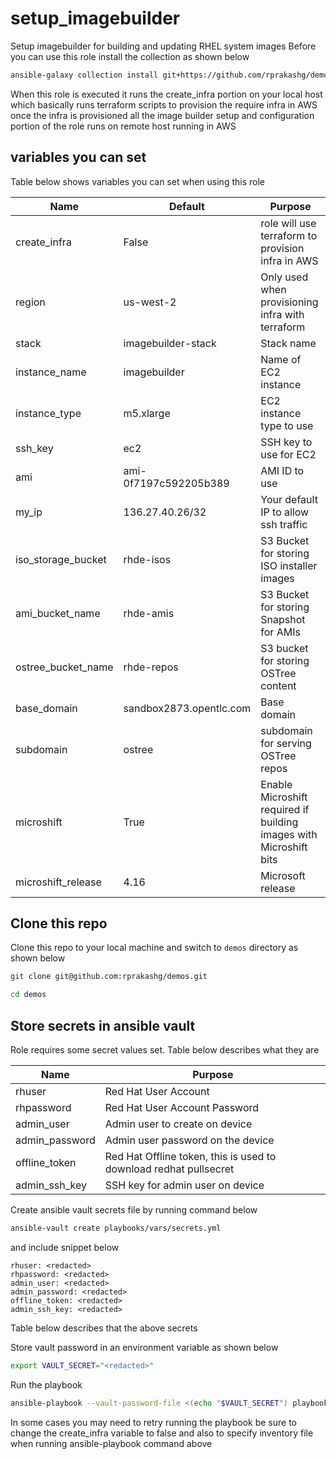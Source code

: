 # setup_imagebuilder
Setup imagebuilder  for building and updating RHEL system images
Before you can use this role install the collection as shown below

```sh
ansible-galaxy collection install git+https://github.com/rprakashg/demos.git,main
```

When this role is executed it runs the create_infra portion on your local host which basically runs terraform scripts to provision the require infra in AWS once the infra is provisioned all the image builder setup and configuration portion of the role runs on remote host running in AWS

## variables you can set 
Table below shows variables you can set when using this role

| Name        | Default | Purpose | 
|------       | ------- | ------- | 
| create_infra | False | role will use terraform to provision infra in AWS |
| region | us-west-2 | Only used when provisioning infra with terraform |
| stack | imagebuilder-stack | Stack name |
| instance_name | imagebuilder | Name of EC2 instance |
| instance_type | m5.xlarge | EC2 instance type to use |
| ssh_key | ec2 | SSH key to use for EC2 |
| ami | ami-0f7197c592205b389 | AMI ID to use |
| my_ip | 136.27.40.26/32 | Your default IP to allow ssh traffic |
| iso_storage_bucket | rhde-isos | S3 Bucket for storing ISO installer images |
| ami_bucket_name | rhde-amis | S3 Bucket for storing Snapshot for AMIs |
| ostree_bucket_name | rhde-repos | S3 bucket for storing OSTree content |
| base_domain | sandbox2873.opentlc.com | Base domain |
| subdomain | ostree | subdomain for serving OSTree repos |
| microshift | True | Enable Microshift required if building images with Microshift bits |
| microshift_release | 4.16 | Microsoft release |

## Clone this repo
Clone this repo to your local machine and switch to `demos` directory as shown below

```sh
git clone git@github.com:rprakashg/demos.git

cd demos
```

## Store secrets in ansible vault
Role requires some secret values set. Table below describes what they are

| Name        | Purpose | 
|------       | ------- | 
| rhuser | Red Hat User Account |
| rhpassword | Red Hat User Account Password |
| admin_user | Admin user to create on device |
| admin_password | Admin user password on the device |
| offline_token | Red Hat Offline token, this is used to download redhat pullsecret |
| admin_ssh_key | SSH key for admin user on device |

Create ansible vault secrets file by running command below

```sh
ansible-vault create playbooks/vars/secrets.yml
```

and include snippet below

```
rhuser: <redacted>
rhpassword: <redacted>
admin_user: <redacted>
admin_password: <redacted>
offline_token: <redacted>
admin_ssh_key: <redacted>
```

Table below describes that the above secrets


Store vault password in an environment variable as shown below

```sh
export VAULT_SECRET="<redacted>"
```


Run the playbook

```sh
ansible-playbook --vault-password-file <(echo "$VAULT_SECRET") playbooks/setup_imagebuilder.yml
```

In some cases you may need to retry running the playbook be sure to change the create_infra variable to false and also to specify inventory file when running ansible-playbook command above
